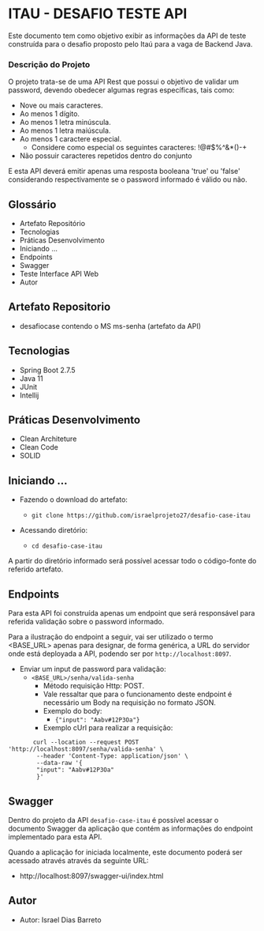 # ITAU - DESAFIO TESTE API #


Este documento tem como objetivo exibir as informações da API de teste construída para o desafio proposto pelo Itaú para a vaga de Backend Java.

### Descrição do Projeto ###

O projeto trata-se de uma API Rest que possui o objetivo de validar um password, devendo obedecer algumas regras específicas, tais como:
* Nove ou mais caracteres.
* Ao menos 1 dígito.
* Ao menos 1 letra minúscula.
* Ao menos 1 letra maiúscula.
* Ao menos 1 caractere especial.
    * Considere como especial os seguintes caracteres: !@#$%^&*()-+
* Não possuir caracteres repetidos dentro do conjunto

E esta API deverá emitir apenas uma resposta booleana 'true' ou 'false' considerando respectivamente se o password informado é válido ou não.

## Glossário

* Artefato Repositório
* Tecnologias
* Práticas Desenvolvimento
* Iniciando ...
* Endpoints
* Swagger
* Teste Interface API Web
* Autor

## Artefato Repositorio

* desafiocase contendo o MS ms-senha (artefato da API)

## Tecnologias

* Spring Boot 2.7.5
* Java 11
* JUnit
* Intellij

## Práticas Desenvolvimento

* Clean Architeture
* Clean Code
* SOLID


## Iniciando ...

* Fazendo o download do artefato:
    * `git clone https://github.com/israelprojeto27/desafio-case-itau`

* Acessando diretório:
    - `cd desafio-case-itau`

A partir do diretório informado será possível acessar todo o código-fonte do referido artefato.


## Endpoints

Para esta API foi construída apenas um endpoint que será responsável para referida validação sobre o password informado.

Para a ilustração do endpoint a seguir, vai ser utilizado o termo <BASE_URL> apenas para designar, de forma genérica, a URL do servidor onde está deployada a API, podendo ser por `http://localhost:8097`.

* Enviar um input de password para validação:
    * `<BASE_URL>/senha/valida-senha`
        * Método requisição Http: POST.
        * Vale ressaltar que para o funcionamento deste endpoint é necessário um Body na requisição no formato JSON.
        * Exemplo do body:
            * `{"input": "Aabv#12P3Oa"}`
        * Exemplo cUrl para realizar a requisição:
```shell script  
       curl --location --request POST 'http://localhost:8097/senha/valida-senha' \
        --header 'Content-Type: application/json' \
        --data-raw '{
        "input": "Aabv#12P3Oa"
        }'
```  

## Swagger

Dentro do projeto da API `desafio-case-itau` é possível acessar o documento Swagger da aplicação que contém as informações do endpoint implementado para esta API.

Quando a aplicação for iniciada localmente, este documento poderá ser acessado através através da seguinte URL:
* http://localhost:8097/swagger-ui/index.html



## Autor

* Autor: Israel Dias Barreto
